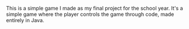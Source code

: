 This is a simple game I made as my final project for the school year. It's a simple game where the player controls the game through code, made entirely in Java.
